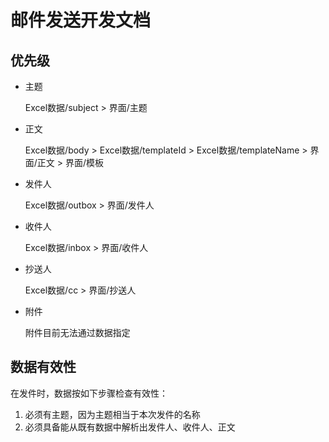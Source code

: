 # 邮件发送开发文档

## 优先级

- 主题

  Excel数据/subject  > 界面/主题

- 正文

  Excel数据/body > Excel数据/templateId > Excel数据/templateName > 界面/正文 > 界面/模板 

- 发件人

  Excel数据/outbox > 界面/发件人

- 收件人

  Excel数据/inbox > 界面/收件人

- 抄送人

  Excel数据/cc > 界面/抄送人

- 附件

  附件目前无法通过数据指定

## 数据有效性

在发件时，数据按如下步骤检查有效性：

1. 必须有主题，因为主题相当于本次发件的名称
2. 必须具备能从既有数据中解析出发件人、收件人、正文